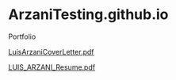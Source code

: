 # ArzaniTesting.github.io
Portfolio

[LuisArzaniCoverLetter.pdf](https://github.com/ArzaniTesting/ArzaniTesting.github.io/files/12016725/LuisArzaniCoverLetter.pdf)

[LUIS_ARZANI_Resume.pdf](https://github.com/ArzaniTesting/ArzaniTesting.github.io/files/12016723/LUIS_ARZANI_Resume.pdf)


